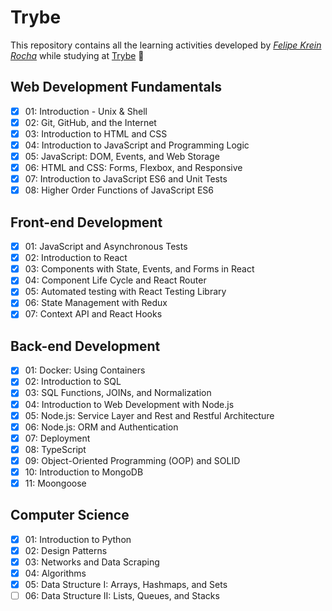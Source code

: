 # Trybe

This repository contains all the learning activities developed by _[Felipe Krein Rocha](https://www.linkedin.com/in/felipe-krein-rocha/)_ while studying at [Trybe](https://www.betrybe.com/) :rocket:

## Web Development Fundamentals

- [x] 01: Introduction - Unix & Shell
- [x] 02: Git, GitHub, and the Internet
- [x] 03: Introduction to HTML and CSS
- [x] 04: Introduction to JavaScript and Programming Logic
- [x] 05: JavaScript: DOM, Events, and Web Storage
- [x] 06: HTML and CSS: Forms, Flexbox, and Responsive
- [x] 07: Introduction to JavaScript ES6 and Unit Tests
- [x] 08: Higher Order Functions of JavaScript ES6

## Front-end Development

- [x] 01: JavaScript and Asynchronous Tests
- [x] 02: Introduction to React
- [x] 03: Components with State, Events, and Forms in React
- [x] 04: Component Life Cycle and React Router
- [x] 05: Automated testing with React Testing Library
- [x] 06: State Management with Redux
- [x] 07: Context API and React Hooks

## Back-end Development

- [x] 01: Docker: Using Containers
- [x] 02: Introduction to SQL
- [x] 03: SQL Functions, JOINs, and Normalization
- [x] 04: Introduction to Web Development with Node.js
- [x] 05: Node.js: Service Layer and Rest and Restful Architecture
- [x] 06: Node.js: ORM and Authentication
- [x] 07: Deployment
- [x] 08: TypeScript
- [x] 09: Object-Oriented Programming (OOP) and SOLID
- [x] 10: Introduction to MongoDB
- [x] 11: Moongoose

## Computer Science

- [x] 01: Introduction to Python
- [x] 02: Design Patterns
- [X] 03: Networks and Data Scraping
- [x] 04: Algorithms
- [x] 05: Data Structure I: Arrays, Hashmaps, and Sets
- [ ] 06: Data Structure II: Lists, Queues, and Stacks
